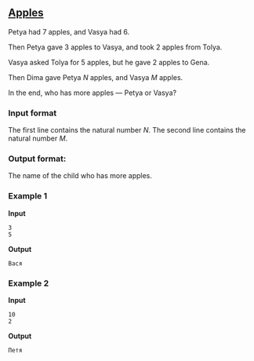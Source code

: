 ## [Apples](../../../solutions/2.2/22_e.py)

Petya had 7 apples, and Vasya had 6.

Then Petya gave 3 apples to Vasya, and took 2 apples from Tolya.

Vasya asked Tolya for 5 apples, but he gave 2 apples to Gena.

Then Dima gave Petya $N$ apples, and Vasya $M$ apples.

In the end, who has more apples — Petya or Vasya?

### Input format

The first line contains the natural number $N$.
The second line contains the natural number $M$.

### Output format:

The name of the child who has more apples.

### Example 1

**Input**
```plaintext
3
5
```

**Output**
```plaintext
Вася
```

### Example 2

**Input**
```plaintext
10
2
```

**Output**
```plaintext
Петя
```
